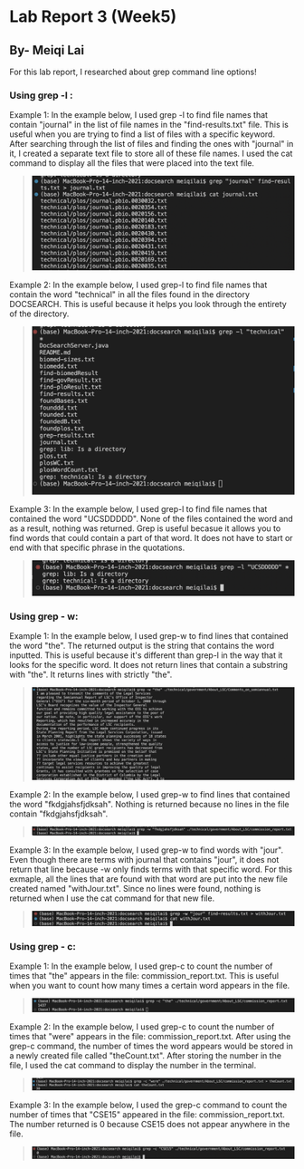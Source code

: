 # Lab Report 3 (Week5) 
## By- Meiqi Lai

For this lab report, I researched about grep command line options! 

### Using grep -l :


Example 1: 
In the example below, I used grep -l to find file names that contain "journal" in the list of file names in the "find-results.txt" file. This is useful when you are trying to find a list of files with a specific keyword. After searching through the list of files and finding the ones with "journal" in it, I created a separate text file to store all of these file names. I used the cat command to display all the files that were placed into the text file. 
>![image class](3/1.png)

Example 2: 
In the example below, I used grep-l to find file names that contain the word "technical" in all the files found in the directory DOCSEARCH. This is useful because it helps you look through the entirety of the directory.
>![image class](3/2.png) 

Example 3: 
In the example below, I used grep-l to find file names that contained the word "UCSDDDDD". None of the files contained the word and as a result, nothing was returned. Grep is useful becasue it allows you to find words that could contain a part of that word. It does not have to start or end with that specific phrase in the quotations. 
>![image class](3/3.png) 

### Using grep - w:

Example 1: 
In the example below, I used grep-w to find lines that contained the word "the". The returned output is the string that contains the word inputted. This is useful because it's different than grep-l in the way that it looks for the specific word. It does not return lines that contain a substring with "the". It returns lines with strictly "the". 
>![image class](3/4.png) 

Example 2: 
In the example below, I used grep-w to find lines that contained the word "fkdgjahsfjdksah". Nothing is returned because no lines in the file contain "fkdgjahsfjdksah". 
>![image class](3/5.png) 

Example 3: 
In the example below, I used grep-w to find words with "jour". Even though there are terms with journal that contains "jour", it does not return that line because -w only finds terms with that specific word. For this exmaple, all the lines that are found with that word are put into the new file created named "withJour.txt". Since no lines were found, nothing is returned when I use the cat command for that new file.
>![image class](3/6.png) 

### Using grep - c:
Example 1: 
In the example below, I used grep-c to count the number of times that "the" appears in the file: commission_report.txt. This is useful when you want to count how many times a certain word appears in the file. 
>![image class](3/7.png) 

Example 2: 
In the example below, I used grep-c to count the number of times that "were" appears in the file: commission_report.txt. After using the grep-c command, the number of times the word appears would be stored in a newly created file called "theCount.txt". After storing the number in the file, I used the cat command to display the number in the terminal. 
>![image class](3/8.png) 

Example 3: 
In the example below, I used the grep-c command to count the number of times that "CSE15" appeared in the file: commission_report.txt. The number returned is 0 because CSE15 does not appear anywhere in the file. 
>![image class](3/9.png) 